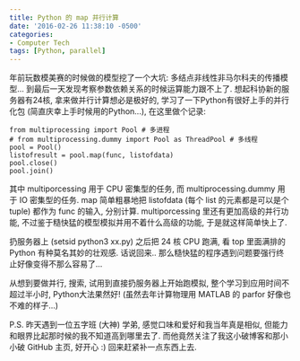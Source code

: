 ```yaml
---
title: Python 的 map 并行计算
date: '2016-02-26 11:38:10 -0500'
categories:
- Computer Tech
tags: [Python, parallel]
---
```

年前玩数模美赛的时候做的模型挖了一个大坑: 多结点非线性非马尔科夫的传播模型... 到最后一天发现考察参数依赖关系的时候运算能力跟不上了. 想起科协新的服务器有24核, 拿来做并行计算想必是极好的, 学习了一下Python有很好上手的并行化包 (简直庆幸上手时候用的Python...), 在这里做个记录:

	from multiprocessing import Pool # 多进程
	# from multiprocessing.dummy import Pool as ThreadPool # 多线程
	pool = Pool()
	listofresult = pool.map(func, listofdata)
	pool.close()
	pool.join()

其中 multiporcessing 用于 CPU 密集型的任务, 而 multiprocessing.dummy 用于 IO 密集型的任务. map 简单粗暴地把 listofdata (每个 list 的元素都是可以是个 tuple) 都作为 func 的输入, 分别计算. multiporcessing 里还有更加高级的并行功能, 不过鉴于糙快猛的模型模拟并用不着什么高级的功能, 于是就这样简单快上了.

扔服务器上 (setsid python3 xx.py) 之后把 24 核 CPU 跑满, 看 top 里面满排的 Python 有种莫名其妙的壮观感. 话说回来.. 那么糙快猛的程序遇到问题要强行终止好像变得不那么容易了...

从想到要做并行, 搜索, 试用到直接扔服务器上开始跑模拟, 整个学习到应用时间不超过半小时, Python大法果然好! (虽然去年计算物理用 MATLAB 的 parfor 好像也不难的样子...)

P.S. 昨天遇到一位五字班 (大神) 学弟, 感觉口味和爱好和我当年真是相似, 但能力和眼界比起那时候的我不知道高到哪里去了. 而他竟然关注了我这小破博客和那小小破 GitHub 主页, 好开心 :) 回来赶紧补一点东西上去.
